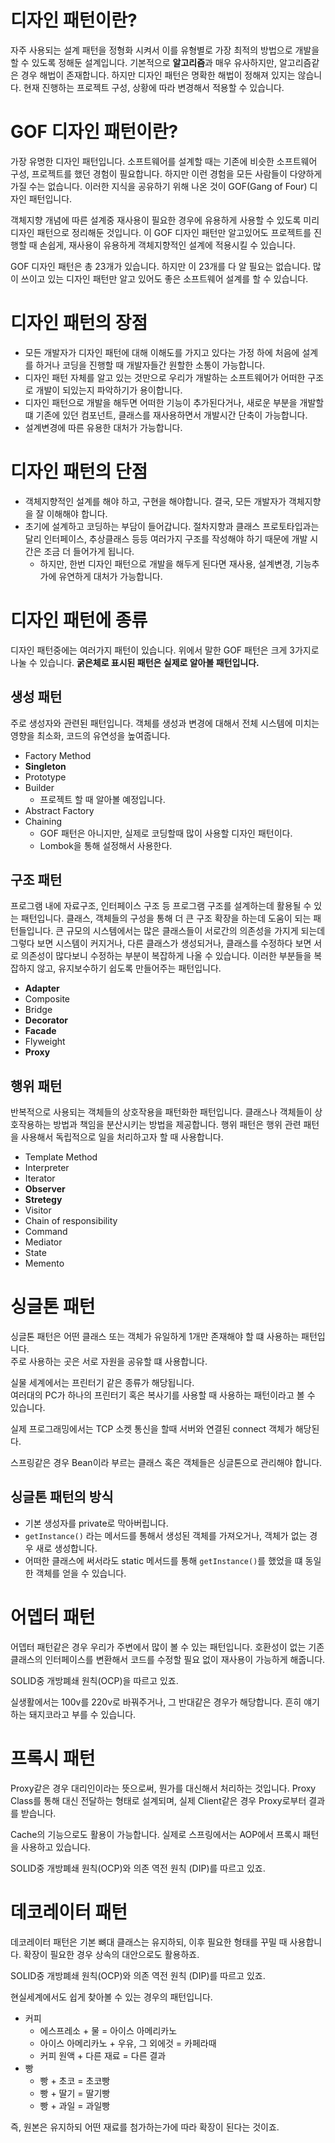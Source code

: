 # 디자인 패턴이란?

자주 사용되는 설계 패턴을 정형화 시켜서 이를 유형별로 가장 최적의 방법으로 개발을 할 수 있도록 정해둔 설계입니다.
기본적으로 **알고리즘**과 매우 유사하지만, 알고리즘같은 경우 해법이 존재합니다. 하지만 디자인 패턴은 명확한 해법이 정해져 있지는 않습니다.
현재 진행하는 프로젝트 구성, 상황에 따라 변경해서 적용할 수 있습니다.

# GOF 디자인 패턴이란?

가장 유명한 디자인 패턴입니다.
소프트웨어를 설계할 때는 기존에 비슷한 소프트웨어 구성, 프로젝트를 했던 경험이 필요합니다. 하지만 이런 경험을 모든 사람들이 다양하게 가질 수는 없습니다.
이러한 지식을 공유하기 위해 나온 것이 GOF(Gang of Four) 디자인 패턴입니다.

객체지향 개념에 따른 설계중 재사용이 필요한 경우에 유용하게 사용할 수 있도록 미리 디자인 패턴으로 정리해둔 것입니다.
이 GOF 디자인 패턴만 알고있어도 프로젝트를 진행할 때 손쉽게, 재사용이 유용하게 객체지향적인 설계에 적용시킬 수 있습니다.

GOF 디자인 패턴은 총 23개가 있습니다. 하지만 이 23개를 다 알 필요는 없습니다.
많이 쓰이고 있는 디자인 패턴만 알고 있어도 좋은 소프트웨어 설계를 할 수 있습니다.

# 디자인 패턴의 장점

- 모든 개발자가 디자인 패턴에 대해 이해도를 가지고 있다는 가정 하에 처음에 설계를 하거나 코딩을 진행할 때 개발자들간 원할한 소통이 가능합니다.
- 디자인 패턴 자체를 알고 있는 것만으로 우리가 개발하는 소프트웨어가 어떠한 구조로 개발이 되있는지 파악하기가 용이합니다.
- 디자인 패턴으로 개발을 해두면 어떠한 기능이 추가된다거나, 새로운 부분을 개발할 떄 기존에 있던 컴포넌트, 클래스를 재사용하면서 개발시간 단축이 가능합니다.
- 설계변경에 따른 유용한 대처가 가능합니다.

# 디자인 패턴의 단점

- 객체지향적인 설계를 해야 하고, 구현을 해야합니다. 결국, 모든 개발자가 객체지향을 잘 이해해야 합니다.
- 초기에 설계하고 코딩하는 부담이 들어갑니다. 절차지향과 클래스 프로토타입과는 달리 인터페이스, 추상클래스 등등 여러가지 구조를 작성해야 하기 때문에 개발 시간은 조금 더 들어가게 됩니다.
  - 하지만, 한번 디자인 패턴으로 개발을 해두게 된다면 재사용, 설계변경, 기능추가에 유연하게 대처가 가능합니다.

# 디자인 패턴에 종류

디자인 패턴중에는 여러가지 패턴이 있습니다.
위에서 말한 GOF 패턴은 크게 3가지로 나눌 수 있습니다.
**굵은체로 표시된 패턴은 실제로 알아볼 패턴입니다.**

## 생성 패턴

주로 생성자와 관련된 패턴입니다.
객체를 생성과 변경에 대해서 전체 시스템에 미치는 영향을 최소화, 코드의 유연성을 높여줍니다.

- Factory Method
- **Singleton**
- Prototype
- Builder
  - 프로젝트 할 때 알아볼 예정입니다.
- Abstract Factory
- Chaining
  - GOF 패턴은 아니지만, 실제로 코딩할때 많이 사용할 디자인 패턴이다.
  - Lombok을 통해 설정해서 사용한다.

## 구조 패턴

프로그램 내에 자료구조, 인터페이스 구조 등 프로그램 구조를 설계하는데 활용될 수 있는 패턴입니다.
클래스, 객체들의 구성을 통해 더 큰 구조 확장을 하는데 도움이 되는 패턴들입니다.
큰 규모의 시스템에서는 많은 클래스들이 서로간의 의존성을 가지게 되는데 그렇다 보면 시스템이 커지거나, 다른 클래스가 생성되거나, 클래스를 수정하다 보면 서로 의존성이 많다보니 수정하는 부분이 복잡하게 나올 수 있습니다. 이러한 부분들을 복잡하지 않고, 유지보수하기 쉽도록 만들어주는 패턴입니다.

- **Adapter**
- Composite
- Bridge
- **Decorator**
- **Facade**
- Flyweight
- **Proxy**

## 행위 패턴

반복적으로 사용되는 객체들의 상호작용을 패턴화한 패턴입니다.
클래스나 객체들이 상호작용하는 방법과 책임을 분산시키는 방법을 제공합니다.
행위 패턴은 행위 관련 패턴을 사용해서 독립적으로 일을 처리하고자 할 때 사용합니다.

- Template Method
- Interpreter
- Iterator
- **Observer**
- **Stretegy**
- Visitor
- Chain of responsibility
- Command
- Mediator
- State
- Memento

# 싱글톤 패턴
싱글톤 패턴은 어떤 클래스 또는 객체가 유일하게 1개만 존재해야 할 떄 사용하는 패턴입니다.<br>
주로 사용하는 곳은 서로 자원을 공유할 떄 사용합니다. 

실물 세계에서는 프린터기 같은 종류가 해당됩니다.<br>
여러대의 PC가 하나의 프린터기 혹은 복사기를 사용할 때 사용하는 패턴이라고 볼 수 있습니다.<br>

실제 프로그래밍에서는 TCP 소켓 통신을 할때 서버와 연결된 connect 객체가 해당된다. 

스프링같은 경우 Bean이라 부르는 클래스 혹은 객체들은 싱글톤으로 관리해야 합니다.

## 싱글톤 패턴의 방식
- 기본 생성자를 private로 막아버립니다.
- ``getInstance()`` 라는 메서드를 통해서 생성된 객체를 가져오거나, 객체가 없는 경우 새로 생성합니다.
- 어떠한 클래스에 써서라도 static 메서드를 통해 ``getInstance()``를 했었을 떄 동일한 객체를 얻을 수 있습니다.


# 어뎁터 패턴
어뎁터 패턴같은 경우 우리가 주변에서 많이 볼 수 있는 패턴입니다.
호환성이 없는 기존 클래스의 인터페이스를 변환해서 코드를 수정할 필요 없이 재사용이 가능하게 해줍니다.

SOLID중 개방폐쇄 원칙(OCP)을 따르고 있죠.

실생활에서는 100v를 220v로 바꿔주거나, 그 반대같은 경우가 해당합니다. 흔히 얘기하는 돼지코라고 부를 수 있습니다.

# 프록시 패턴
Proxy같은 경우 대리인이라는 뜻으로써, 뭔가를 대신해서 처리하는 것입니다.
Proxy Class를 통해 대신 전달하는 형태로 설계되며, 실제 Client같은 경우 Proxy로부터 결과를 받습니다.

Cache의 기능으로도 활용이 가능합니다. 실제로 스프링에서는 AOP에서 프록시 패턴을 사용하고 있습니다.

SOLID중 개방폐쇄 원칙(OCP)와 의존 역전 원칙 (DIP)를 따르고 있죠.

# 데코레이터 패턴
데코레이터 패턴은 기본 뼈대 클래스는 유지하되, 이후 필요한 형태를 꾸밀 때 사용합니다.
확장이 필요한 경우 상속의 대안으로도 활용하죠.

SOLID중 개방폐쇄 원칙(OCP)와 의존 역전 원칙 (DIP)를 따르고 있죠.

현실세계에서도 쉽게 찾아볼 수 있는 경우의 패턴입니다.
- 커피
  - 에스프레소 + 물 = 아이스 아메리카노
  - 아이스 아메리카노 + 우유, 그 외에것 = 카페라때
  - 커피 원액 + 다른 재료 = 다른 결과
- 빵
  - 빵 + 초코 = 초코빵
  - 빵 + 딸기 = 딸기빵
  - 빵 + 과일 = 과일빵
  
즉, 원본은 유지하되 어떤 재료를 첨가하는가에 따라 확장이 된다는 것이죠.